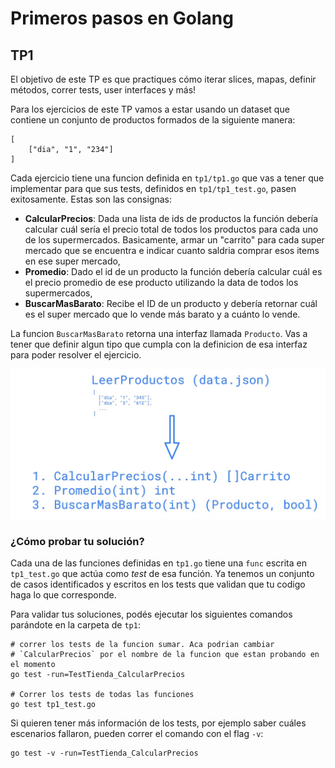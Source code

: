 # Primeros pasos en Golang

## TP1
El objetivo de este TP es que practiques cómo iterar slices, mapas, definir métodos, correr tests, user interfaces  y más!

Para los ejercicios de este TP vamos a estar usando un dataset que contiene un conjunto de productos formados de la siguiente manera:
```
[
	["dia", "1", "234"]
]
```

Cada ejercicio tiene una funcion definida en `tp1/tp1.go` que vas a tener que implementar para que sus tests, definidos en `tp1/tp1_test.go`, pasen exitosamente. Estas son las consignas:
* **CalcularPrecios**: Dada una lista de ids de productos la función debería calcular cuál sería el precio total de todos los productos para cada uno de los supermercados. Basicamente, armar un "carrito" para cada super mercado que se encuentra e indicar cuanto saldria comprar esos items en ese super mercado,
* **Promedio**: Dado el id de un producto la función debería calcular cuál es el precio promedio de ese producto utilizando la data de todos los supermercados,
* **BuscarMasBarato**: Recibe el ID de un producto y debería retornar cuál es el super mercado que lo vende más barato y a cuánto lo vende.

La funcion `BuscarMasBarato` retorna una interfaz llamada `Producto`. Vas a tener que definir algun tipo que cumpla con la definicion de esa interfaz para poder resolver el ejercicio.

![](images/tp1.jpeg)

### ¿Cómo probar tu solución?
Cada una de las funciones definidas en `tp1.go` tiene una `func` escrita en `tp1_test.go` que actúa como *test* de esa función. Ya tenemos un conjunto de casos identificados y escritos en los tests que validan que tu codigo haga lo que corresponde.  

Para validar tus soluciones, podés ejecutar los siguientes comandos parándote en la carpeta de `tp1`:

```
# correr los tests de la funcion sumar. Aca podrian cambiar
# `CalcularPrecios` por el nombre de la funcion que estan probando en el momento
go test -run=TestTienda_CalcularPrecios

# Correr los tests de todas las funciones
go test tp1_test.go
```

Si quieren tener más información de los tests, por ejemplo saber cuáles escenarios fallaron, pueden correr el comando con el flag `-v`:
```
go test -v -run=TestTienda_CalcularPrecios
```
